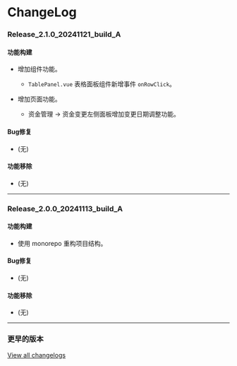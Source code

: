 # ChangeLog

### Release_2.1.0_20241121_build_A

#### 功能构建

- 增加组件功能。
  - `TablePanel.vue` 表格面板组件新增事件 `onRowClick`。

- 增加页面功能。
  - 资金管理 -> 资金变更左侧面板增加变更日期调整功能。

#### Bug修复

- (无)

#### 功能移除

- (无)

---

### Release_2.0.0_20241113_build_A

#### 功能构建

- 使用 monorepo 重构项目结构。

#### Bug修复

- (无)

#### 功能移除

- (无)

---

### 更早的版本

[View all changelogs](./changelogs)
